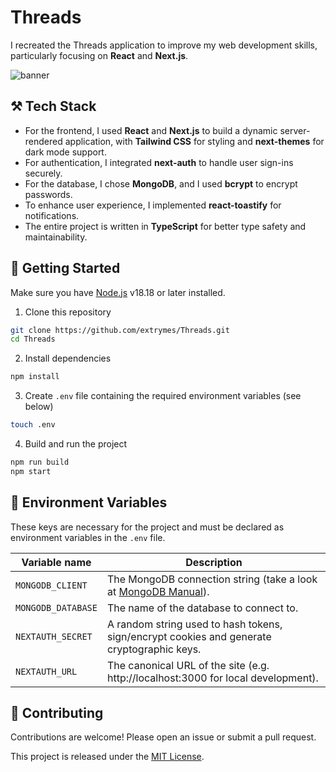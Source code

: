 # Threads

I recreated the Threads application to improve my web development skills, particularly focusing on **React** and **Next.js**.

![banner](https://i.imgur.com/1Sf8kDF.jpeg)

## ⚒️ Tech Stack

- For the frontend, I used **React** and **Next.js** to build a dynamic server-rendered application, with **Tailwind CSS** for styling and **next-themes** for dark mode support.
- For authentication, I integrated **next-auth** to handle user sign-ins securely.
- For the database, I chose **MongoDB**, and I used **bcrypt** to encrypt passwords.
- To enhance user experience, I implemented **react-toastify** for notifications.
- The entire project is written in **TypeScript** for better type safety and maintainability.

## 🚀 Getting Started

Make sure you have [Node.js](https://nodejs.org/en/download) v18.18 or later installed.

1. Clone this repository

```bash
git clone https://github.com/extrymes/Threads.git
cd Threads
```

2. Install dependencies

```bash
npm install
```

3. Create `.env` file containing the required environment variables (see below)

```bash
touch .env
```

4. Build and run the project

```bash
npm run build
npm start
```

## 🔑 Environment Variables

These keys are necessary for the project and must be declared as environment variables in the `.env` file.

<table>
    <thead>
        <tr>
            <th>Variable name</th>
            <th>Description</th>
        </tr>
    </thead>
    <tbody>
        <tr>
            <td><code>MONGODB_CLIENT</code></td>
            <td>The MongoDB connection string (take a look at <a href="https://mongodb.com/docs/manual/reference/connection-string">MongoDB Manual</a>).</td>
        </tr>
        <tr>
            <td><code>MONGODB_DATABASE</code></td>
            <td>The name of the database to connect to.</td>
        </tr>
        <tr>
            <td><code>NEXTAUTH_SECRET</code></td>
            <td>A random string used to hash tokens, sign/encrypt cookies and generate cryptographic keys.</td>
        </tr>
        <tr>
            <td><code>NEXTAUTH_URL</code></td>
            <td>The canonical URL of the site (e.g. http://localhost:3000 for local development).</td>
        </tr>
    </tbody>
</table>

## 🤝 Contributing

Contributions are welcome! Please open an issue or submit a pull request.

This project is released under the [MIT License](https://github.com/extrymes/Threads/blob/main/LICENSE).
